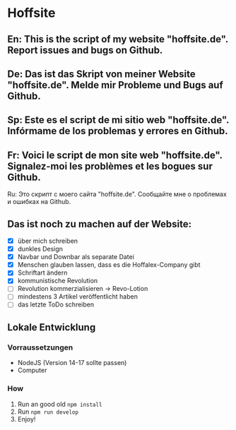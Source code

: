 # Hoffsite
En: This is the script of my website "hoffsite.de". Report issues and bugs on Github.
-
De: Das ist das Skript von meiner Website "hoffsite.de". Melde mir Probleme und Bugs auf Github.
-
Sp: Este es el script de mi sitio web "hoffsite.de". Infórmame de los problemas y errores en Github.
-
Fr: Voici le script de mon site web "hoffsite.de". Signalez-moi les problèmes et les bogues sur Github.
-
Ru: Это скрипт с моего сайта "hoffsite.de". Сообщайте мне о проблемах и ошибках на Github.

## Das ist noch zu machen auf der Website:
- [x] über mich schreiben
- [x] dunkles Design
- [x] Navbar und Downbar als separate Datei
- [x] Menschen glauben lassen, dass es die Hoffalex-Company gibt
- [x] Schriftart ändern
- [x] kommunistische Revolution
- [ ] Revolution kommerzialisieren -> Revo-Lotion
- [ ] mindestens 3 Artikel veröffentlicht haben
- [ ] das letzte ToDo schreiben

## Lokale Entwicklung

### Vorraussetzungen
- NodeJS (Version 14-17 sollte passen)
- Computer

### How 
1. Run an good old `npm install`
2. Run `npm run develop`
3. Enjoy!
